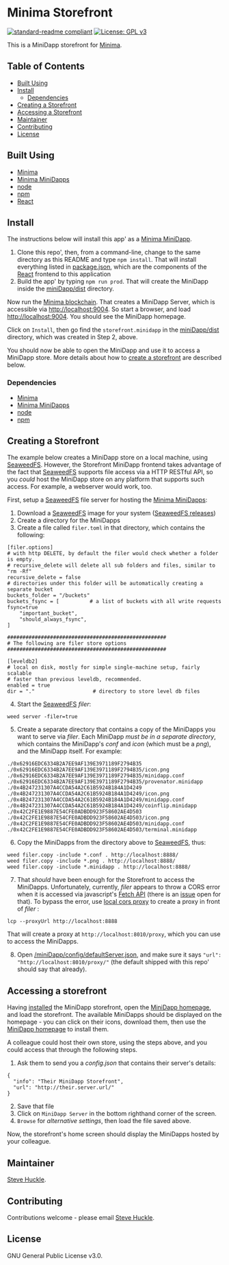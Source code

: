 # Minima Storefront

[![standard-readme compliant](https://img.shields.io/badge/readme%20style-standard-brightgreen.svg?style=flat-square)](https://github.com/RichardLitt/standard-readme)
[![License: GPL v3](https://img.shields.io/badge/License-GPL%20v3-blue.svg)](/docs/COPYING.txt)

This is a MiniDapp storefront for [Minima](https://github.com/minima-global).

## Table of Contents

- [Built Using](#built-using)  
- [Install](#install)
  - [Dependencies](#dependencies)
- [Creating a Storefront](#creating-a-storefront)
- [Accessing a Storefront](#accessing-a-storefront)
- [Maintainer](#maintainer)
- [Contributing](#contributing)
- [License](#license)

## Built Using

- [Minima](https://github.com/minima-global/Minima)
- [Minima MiniDapps](https://github.com/minima-global/MiniDAPP)
- [node](https://nodejs.org/en/)
- [npm](https://www.npmjs.com/)
- [React](https://reactjs.org/)

## Install

The instructions below will install this app' as a [Minima MiniDapp](https://github.com/minima-global/MiniDAPP).

1. Clone this repo', then, from a command-line, change to the same directory as this README
 and type `npm install`. That will install everything listed in [package.json](/package.json), which are the components of the [React](https://reactjs.org/) frontend to this application
2. Build the app' by typing `npm run prod`. That will create the MiniDapp inside the [miniDapp/dist](./miniDapp/dist) directory.

Now run the [Minima blockchain](https://github.com/minima-global/Minima). That creates a MiniDapp Server, which is accessible via [http://localhost:9004](http://localhost:9004). So start a browser, and load [http://localhost:9004](http://localhost:9004). You should see the MiniDapp homepage.

Click on `Install`, then go find the `storefront.minidapp` in the [miniDapp/dist](./miniDapp/dist) directory, which was created in Step 2, above.

You should now be able to open the MiniDapp and use it to access a MiniDapp store. More details about how to [create a storefront](#creating-a-storefront) are described below.

### Dependencies

- [Minima](https://github.com/minima-global/Minima)
- [Minima MiniDapps](https://github.com/minima-global/MiniDAPP)
- [node](https://nodejs.org/en/)
- [npm](https://www.npmjs.com/)

## Creating a Storefront

The example below creates a MiniDapp store on a local machine, using [SeaweedFS](https://github.com/chrislusf/seaweedfs). However, the Storefront MiniDapp frontend takes advantage of the fact that [SeaweedFS](https://github.com/chrislusf/seaweedfs) supports file access via a HTTP RESTful API, so you _could_ host the MiniDapp store on any platform that supports such access. For example, a webserver would work, too.

First, setup a [SeaweedFS](https://github.com/chrislusf/seaweedfs) file server for hosting the [Minima MiniDapps](https://github.com/minima-global/MiniDAPP):

1. Download a [SeaweedFS](https://github.com/chrislusf/seaweedfs) image for your system ([SeaweedFS releases](https://github.com/chrislusf/seaweedfs/releases))
2. Create a directory for the MiniDapps
3. Create a file called `filer.toml` in that directory, which contains the following:

```
[filer.options]
# with http DELETE, by default the filer would check whether a folder is empty.
# recursive_delete will delete all sub folders and files, similar to "rm -Rf"
recursive_delete = false
# directories under this folder will be automatically creating a separate bucket
buckets_folder = "/buckets"
buckets_fsync = [          # a list of buckets with all write requests fsync=true
	"important_bucket",
	"should_always_fsync",
]

####################################################
# The following are filer store options
####################################################

[leveldb2]
# local on disk, mostly for simple single-machine setup, fairly scalable
# faster than previous leveldb, recommended.
enabled = true
dir = "."					# directory to store level db files
```

4. Start the [SeaweedFS](https://github.com/chrislusf/seaweedfs) _filer_:

```
weed server -filer=true
```

5. Create a separate directory that contains a copy of the MiniDapps you want to serve via _filer_. Each MiniDapp _must be in a separate directory_, which contains the MiniDapp's _conf_ and _icon_ (which must be a _png_), and the MiniDapp itself. For example:

```
./0x62916EDC6334B2A7EE9AF139E3971189F2794B35
./0x62916EDC6334B2A7EE9AF139E3971189F2794B35/icon.png
./0x62916EDC6334B2A7EE9AF139E3971189F2794B35/minidapp.conf
./0x62916EDC6334B2A7EE9AF139E3971189F2794B35/provenator.minidapp
./0x4B247231307A4CCDA54A2C61B5924B184A1D4249
./0x4B247231307A4CCDA54A2C61B5924B184A1D4249/icon.png
./0x4B247231307A4CCDA54A2C61B5924B184A1D4249/minidapp.conf
./0x4B247231307A4CCDA54A2C61B5924B184A1D4249/coinflip.minidapp
./0x42C2FE1E9887E54CFE0ADBDD923F58602AE4D503
./0x42C2FE1E9887E54CFE0ADBDD923F58602AE4D503/icon.png
./0x42C2FE1E9887E54CFE0ADBDD923F58602AE4D503/minidapp.conf
./0x42C2FE1E9887E54CFE0ADBDD923F58602AE4D503/terminal.minidapp
```

6. Copy the MiniDapps from the directory above to [SeaweedFS](https://github.com/chrislusf/seaweedfs), thus:

```
weed filer.copy -include *.conf . http://localhost:8888/
weed filer.copy -include *.png . http://localhost:8888/
weed filer.copy -include *.minidapp . http://localhost:8888/
```

7. That _should_ have been enough for the Storefront to access the MiniDapps. Unfortunately, currently, _filer_ appears to throw a CORS error when it is accessed via javascript's [Fetch API](https://developer.mozilla.org/en-US/docs/Web/API/Fetch_API) (there is an [issue](https://github.com/chrislusf/seaweedfs/issues/1595) open for that).  To bypass the error, use [local cors proxy](https://github.com/garmeeh/local-cors-proxy) to create a proxy in front of _filer_ :

```
lcp --proxyUrl http://localhost:8888
```

That will create a proxy at `http://localhost:8010/proxy`, which you can use to access the MiniDapps.

8. Open [/miniDapp/config/defaultServer.json](/miniDapp/config/defaultServer.json), and make sure it says `"url": "http://localhost:8010/proxy/"` (the default shipped with this repo' should say that already).

## Accessing a storefront

Having [installed](#install) the MiniDapp storefront, open the [MiniDapp homepage](http://localhost:9004), and load the storefront. The available MiniDapps should be displayed on the homepage - you can click on their icons, download them, then use the [MiniDapp homepage](http://localhost:9004) to install them.

A colleague could host their own store, using the steps above, and you could access that through the following steps.

1. Ask them to send you a _config.json_ that contains their server's details:

```
{
  "info": "Their MiniDapp Storefront",
  "url": "http://their.server.url/"
}
```

2. Save that file
3. Click on `MiniDapp Server` in the bottom righthand corner of the screen.
4. `Browse` for _alternative settings_, then load the file saved above.

Now, the storefront's home screen should display the MiniDapps hosted by your colleague.

## Maintainer

[Steve Huckle](https://glowkeeper.github.io/).

## Contributing

Contributions welcome - please email [Steve Huckle](https://glowkeeper.github.io/).

## License

GNU General Public License v3.0.
